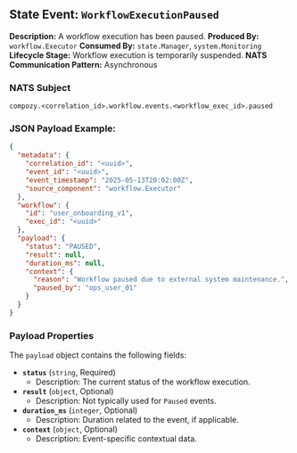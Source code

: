 ## State Event: `WorkflowExecutionPaused`

**Description:** A workflow execution has been paused.
**Produced By:** `workflow.Executor`
**Consumed By:** `state.Manager`, `system.Monitoring`
**Lifecycle Stage:** Workflow execution is temporarily suspended.
**NATS Communication Pattern:** Asynchronous

### NATS Subject

`compozy.<correlation_id>.workflow.events.<workflow_exec_id>.paused`

### JSON Payload Example:

```json
{
  "metadata": {
    "correlation_id": "<uuid>",
    "event_id": "<uuid>",
    "event_timestamp": "2025-05-13T20:02:00Z",
    "source_component": "workflow.Executor"
  },
  "workflow": {
    "id": "user_onboarding_v1",
    "exec_id": "<uuid>"
  },
  "payload": {
    "status": "PAUSED",
    "result": null,
    "duration_ms": null,
    "context": {
      "reason": "Workflow paused due to external system maintenance.",
      "paused_by": "ops_user_01"
    }
  }
}
```

### Payload Properties

The `payload` object contains the following fields:
-   **`status`** (`string`, Required)
    -   Description: The current status of the workflow execution.
-   **`result`** (`object`, Optional)
    -   Description: Not typically used for `Paused` events.
-   **`duration_ms`** (`integer`, Optional)
    -   Description: Duration related to the event, if applicable.
-   **`context`** (`object`, Optional)
    -   Description: Event-specific contextual data.
